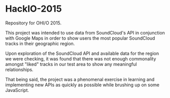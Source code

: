 # HackIO-2015
Repository for OHI/O 2015.

This project was intended to use data from SoundCloud's API in conjunction with Google Maps in order to show users the most popular SoundCloud tracks in their geographic region.

Upon exploration of the SoundCloud API and available data for the region we were checking, it was found that there was not enough commonality amongst "liked" tracks in our test area to show any meaningful relationships.

That being said, the project was a phenomenal exercise in learning and implementing new APIs as quickly as possible while brushing up on some JavaScript.
